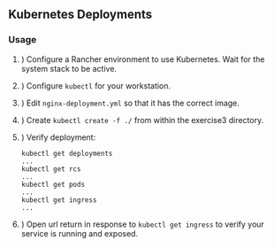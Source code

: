 ## Kubernetes Deployments

### Usage


1. ) Configure a Rancher environment to use Kubernetes. Wait for the system stack to be active.
1. ) Configure `kubectl` for your workstation.
1. ) Edit `nginx-deployment.yml` so that it has the correct image.
1. ) Create `kubectl create -f ./` from within the exercise3 directory.
1. ) Verify deployment:

	```
	kubectl get deployments
	...
	kubectl get rcs
	...
	kubectl get pods
	...
	kubectl get ingress
	...
	```

1. ) Open url return in response to `kubectl get ingress` to verify your service is running and exposed.
